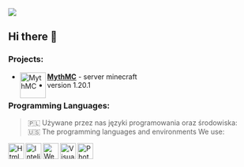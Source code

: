 
<a href="https://mythmc.pl">
  <img src="https://cdn.discordapp.com/attachments/755488771306291211/1184605347051221052/bnks.png?ex=658c94b3&is=657a1fb3&hm=b418426b20b949262ad7b57e40ca60d5bdb8385d95bb2be0334e8b22188bf39d&">
</a>

## Hi there 👋
### Projects:
- [<img align="left" alt="MythMC" width="52px" src="https://cdn.discordapp.com/attachments/755488771306291211/1033161266463768586/mythmcl.png">**MythMC**](https://mythmc.pl/) - server minecraft
- version 1.20.1

### Programming Languages:
> 🇵🇱 Używane przez nas języki programowania oraz środowiska:  
> 🇺🇸 The programming languages and environments We use:
<img align="left" alt="Html" width="32px" src="https://simpleicons.org/icons/html5.svg">
<img align="left" alt="Intelj" width="32px" src="https://simpleicons.org/icons/intellijidea.svg">
<img align="left" alt="WebStorm" width="32px" src="https://simpleicons.org/icons/webstorm.svg"> 
<img align="left" alt="Visual" width="32px" src="https://simpleicons.org/icons/visualstudiocode.svg"> 
<img align="left" alt="Photoshop" width="32px" src="https://simpleicons.org/icons/adobephotoshop.svg"> 
